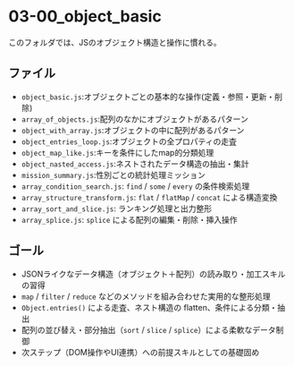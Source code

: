 # 03-00_object_basic

このフォルダでは、JSのオブジェクト構造と操作に慣れる。

## ファイル

- `object_basic.js`:オブジェクトごとの基本的な操作(定義・参照・更新・削除)
- `array_of_objects.js`:配列のなかにオブジェクトがあるパターン
- `object_with_array.js`:オブジェクトの中に配列があるパターン
- `object_entries_loop.js`:オブジェクトの全プロパティの走査
- `object_map_like.js`:キーを条件にしたmap的分類処理
- `object_nasted_access.js`:ネストされたデータ構造の抽出・集計
- `mission_summary.js`:性別ごとの統計処理ミッション
- `array_condition_search.js`: `find` / `some` / `every` の条件検索処理
- `array_structure_transform.js`: `flat` / `flatMap` / `concat` による構造変換
- `array_sort_and_slice.js`: ランキング処理と出力整形
- `array_splice.js`: `splice` による配列の編集・削除・挿入操作

## ゴール

- JSONライクなデータ構造（オブジェクト＋配列）の読み取り・加工スキルの習得
- `map` / `filter` / `reduce` などのメソッドを組み合わせた実用的な整形処理
- `Object.entries()` による走査、ネスト構造の flatten、条件による分類・抽出
- 配列の並び替え・部分抽出（`sort` / `slice` / `splice`）による柔軟なデータ制御
- 次ステップ（DOM操作やUI連携）への前提スキルとしての基礎固め
